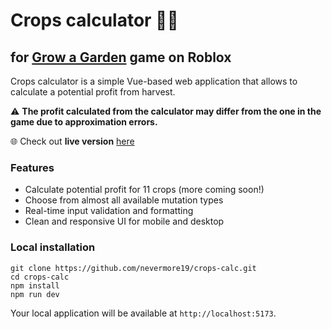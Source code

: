 # Crops calculator 🧮🍎
## for [Grow a Garden](https://www.roblox.com/games/126884695634066/Grow-a-Garden) game on Roblox

Crops calculator is a simple Vue-based web application that allows to calculate a potential profit from harvest.

⚠️ **The profit calculated from the calculator may differ from the one in the game due to approximation errors.**

🌐 Check out **live version** [here](https://crops-calc.vercel.app)

### Features
- Calculate potential profit for 11 crops (more coming soon!)
- Choose from almost all available mutation types
- Real-time input validation and formatting
- Clean and responsive UI for mobile and desktop

### Local installation
```
git clone https://github.com/nevermore19/crops-calc.git
cd crops-calc
npm install
npm run dev
```
Your local application will be available at `http://localhost:5173`.